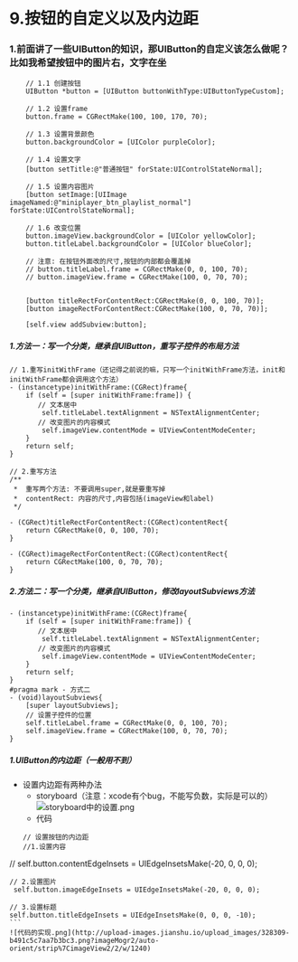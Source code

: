 # 9.按钮的自定义以及内边距

### 1.前面讲了一些UIButton的知识，那UIButton的自定义该怎么做呢？比如我希望按钮中的图片右，文字在坐

```objc
	// 1.1 创建按钮
    UIButton *button = [UIButton buttonWithType:UIButtonTypeCustom];
    
    // 1.2 设置frame
    button.frame = CGRectMake(100, 100, 170, 70);
    
    // 1.3 设置背景颜色
    button.backgroundColor = [UIColor purpleColor];
    
    // 1.4 设置文字
    [button setTitle:@"普通按钮" forState:UIControlStateNormal];
    
    // 1.5 设置内容图片
    [button setImage:[UIImage imageNamed:@"miniplayer_btn_playlist_normal"] forState:UIControlStateNormal];
    
    // 1.6 改变位置
    button.imageView.backgroundColor = [UIColor yellowColor];
    button.titleLabel.backgroundColor = [UIColor blueColor];
    
    // 注意: 在按钮外面改的尺寸,按钮的内部都会覆盖掉
    // button.titleLabel.frame = CGRectMake(0, 0, 100, 70);
	// button.imageView.frame = CGRectMake(100, 0, 70, 70);
    
    
    [button titleRectForContentRect:CGRectMake(0, 0, 100, 70)];
    [button imageRectForContentRect:CGRectMake(100, 0, 70, 70)];
    
    [self.view addSubview:button];
```

##### 1.方法一：写一个分类，继承自UIButton，重写子控件的布局方法

```objc
// 1.重写initWithFrame（还记得之前说的嘛，只写一个initWithFrame方法，init和initWithFrame都会调用这个方法）
- (instancetype)initWithFrame:(CGRect)frame{
    if (self = [super initWithFrame:frame]) {
       // 文本居中
        self.titleLabel.textAlignment = NSTextAlignmentCenter;
       // 改变图片的内容模式
        self.imageView.contentMode = UIViewContentModeCenter;
    }
    return self;
}

// 2.重写方法
/**
 *  重写两个方法: 不要调用super,就是要重写掉
 *  contentRect: 内容的尺寸,内容包括(imageView和label)
 */

- (CGRect)titleRectForContentRect:(CGRect)contentRect{
    return CGRectMake(0, 0, 100, 70);
}

- (CGRect)imageRectForContentRect:(CGRect)contentRect{
    return CGRectMake(100, 0, 70, 70);
}
```


##### 2.方法二：写一个分类，继承自UIButton，修改layoutSubviews方法

```objc
- (instancetype)initWithFrame:(CGRect)frame{
    if (self = [super initWithFrame:frame]) {
       // 文本居中
        self.titleLabel.textAlignment = NSTextAlignmentCenter;
       // 改变图片的内容模式
        self.imageView.contentMode = UIViewContentModeCenter;
    }
    return self;
}
#pragma mark - 方式二
- (void)layoutSubviews{
    [super layoutSubviews];
    // 设置子控件的位置
    self.titleLabel.frame = CGRectMake(0, 0, 100, 70);
    self.imageView.frame = CGRectMake(100, 0, 70, 70);
}
```

##### 1.UIButton的内边距（一般用不到）

- 设置内边距有两种办法
	+ storyboard（注意：xcode有个bug，不能写负数，实际是可以的）
	![storyboard中的设置.png](http://upload-images.jianshu.io/upload_images/328309-56770c58645a7889.png?imageMogr2/auto-orient/strip%7CimageView2/2/w/1240)
	+ 代码
	```objc
	// 设置按钮的内边距
    //1.设置内容
//    self.button.contentEdgeInsets = UIEdgeInsetsMake(-20, 0, 0, 0);
    
    // 2.设置图片
     self.button.imageEdgeInsets = UIEdgeInsetsMake(-20, 0, 0, 0);
    
    // 3.设置标题
    self.button.titleEdgeInsets = UIEdgeInsetsMake(0, 0, 0, -10);
    ```
    ![代码的实现.png](http://upload-images.jianshu.io/upload_images/328309-b491c5c7aa7b3bc3.png?imageMogr2/auto-orient/strip%7CimageView2/2/w/1240)
    